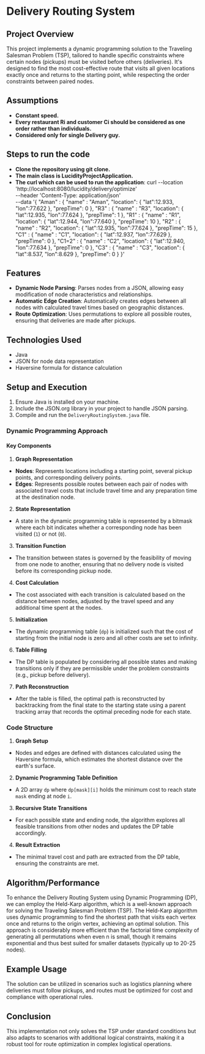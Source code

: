 # Delivery Routing System

## Project Overview
This project implements a dynamic programming solution to the Traveling Salesman Problem (TSP), tailored to handle specific constraints where certain nodes (pickups) must be visited before others (deliveries). It's designed to find the most cost-effective route that visits all given locations exactly once and returns to the starting point, while respecting the order constraints between paired nodes.

## Assumptions
- **Constant speed.** 
- **Every restaurant Ri and customer Ci should be considered as one order rather than individuals.**
- **Considered only for single Delivery guy.**

## Steps to run the code
- **Clone the repository using git clone.**
- **The main class is LucidityProjectApplication.**
- **The curl which can be used to run the application**: curl --location 'http://localhost:8080/lucidity/delivery/optimize' \
  --header 'Content-Type: application/json' \
  --data '{
  "Aman" : {
  "name" : "Aman",
  "location": {
  "lat":12.933,
  "lon":77.622
  },
  "prepTime": 0
  },
  "R3" : {
  "name" : "R3",
  "location": {
  "lat":12.935,
  "lon":77.624
  },
  "prepTime": 1
  },
  "R1" : {
  "name" : "R1",
  "location": {
  "lat":12.944,
  "lon":77.640
  },
  "prepTime": 10
  },
  "R2" : {
  "name" : "R2",
  "location": {
  "lat":12.935,
  "lon":77.624
  },
  "prepTime": 15
  },
  "C1" : {
  "name" : "C1",
  "location": {
  "lat":12.937,
  "lon":77.629
  },
  "prepTime": 0
  },
  "C1=2" : {
  "name" : "C2",
  "location": {
  "lat":12.940,
  "lon":77.634
  },
  "prepTime": 0
  },
  "C3" : {
  "name" : "C3",
  "location": {
  "lat":8.537,
  "lon":8.629
  },
  "prepTime": 0
  }
  }'
## Features
- **Dynamic Node Parsing**: Parses nodes from a JSON, allowing easy modification of node characteristics and relationships.
- **Automatic Edge Creation**: Automatically creates edges between all nodes with calculated travel times based on geographic distances.
- **Route Optimization**: Uses permutations to explore all possible routes, ensuring that deliveries are made after pickups.

## Technologies Used
- Java
- JSON for node data representation
- Haversine formula for distance calculation

## Setup and Execution
1. Ensure Java is installed on your machine.
2. Include the JSON.org library in your project to handle JSON parsing.
3. Compile and run the `DeliveryRoutingSystem.java` file.

### Dynamic Programming Approach

#### Key Components

1. **Graph Representation**
  - **Nodes**: Represents locations including a starting point, several pickup points, and corresponding delivery points.
  - **Edges**: Represents possible routes between each pair of nodes with associated travel costs that include travel time and any preparation time at the destination node.

2. **State Representation**
  - A state in the dynamic programming table is represented by a bitmask where each bit indicates whether a corresponding node has been visited (`1`) or not (`0`).

3. **Transition Function**
  - The transition between states is governed by the feasibility of moving from one node to another, ensuring that no delivery node is visited before its corresponding pickup node.

4. **Cost Calculation**
  - The cost associated with each transition is calculated based on the distance between nodes, adjusted by the travel speed and any additional time spent at the nodes.

5. **Initialization**
  - The dynamic programming table (`dp`) is initialized such that the cost of starting from the initial node is zero and all other costs are set to infinity.

6. **Table Filling**
  - The DP table is populated by considering all possible states and making transitions only if they are permissible under the problem constraints (e.g., pickup before delivery).

7. **Path Reconstruction**
  - After the table is filled, the optimal path is reconstructed by backtracking from the final state to the starting state using a parent tracking array that records the optimal preceding node for each state.

### Code Structure

1. **Graph Setup**
  - Nodes and edges are defined with distances calculated using the Haversine formula, which estimates the shortest distance over the earth's surface.

2. **Dynamic Programming Table Definition**
  - A 2D array `dp` where `dp[mask][i]` holds the minimum cost to reach state `mask` ending at node `i`.

3. **Recursive State Transitions**
  - For each possible state and ending node, the algorithm explores all feasible transitions from other nodes and updates the DP table accordingly.

4. **Result Extraction**
  - The minimal travel cost and path are extracted from the DP table, ensuring the constraints are met.

## Algorithm/Performance
To enhance the Delivery Routing System using Dynamic Programming (DP), we can employ the Held-Karp algorithm, which is a well-known approach for solving the Traveling Salesman Problem (TSP). The Held-Karp algorithm uses dynamic programming to find the shortest path that visits each vertex once and returns to the origin vertex, achieving an optimal solution. This approach is considerably more efficient than the factorial time complexity of generating all permutations when
even n is small, though it remains exponential and thus best suited for smaller datasets (typically up to 20-25 nodes).
## Example Usage
The solution can be utilized in scenarios such as logistics planning where deliveries must follow pickups, and routes must be optimized for cost and compliance with operational rules.
## Conclusion
This implementation not only solves the TSP under standard conditions but also adapts to scenarios with additional logical constraints, making it a robust tool for route optimization in complex logistical operations.